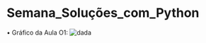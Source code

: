 # Semana_Soluções_com_Python
• Gráfico da Aula O1: 
![dada](https://user-images.githubusercontent.com/102193004/217676063-1915ce4b-b7e2-4c46-95e3-503849b3b49b.PNG)
